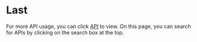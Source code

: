 # Last
For more API usage, you can click [API](../api/guide.md) to view. On this page, you can search for APIs by clicking on the search box at the top.
